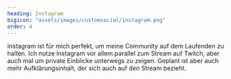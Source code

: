 ```yaml
---
heading: Instagram
bigicon: "assets/images/customsocial/instagram.png"
order: 4
---
```

Instagram ist für mich perfekt, um meine Community auf dem Laufenden zu halten. Ich nutze Instagram vor allem parallel zum Stream auf Twitch, aber auch mal um private Einblicke unterwegs zu zeigen. Geplant ist aber auch mehr Aufklärungsinhalt, der sich auch auf den Stream bezieht.

